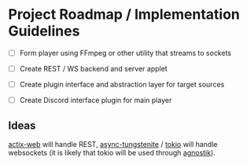 # Project Roadmap / Implementation Guidelines

- [ ] Form player using FFmpeg or other utility that streams to sockets
- [ ] Create REST / WS backend and server applet
- [ ] Create plugin interface and abstraction layer for target sources
- [ ] Create Discord interface plugin for main player


## Ideas

[actix-web] will handle REST, [async-tungstenite] / [tokio] will handle
websockets (it is likely that tokio will be used through [agnostik]).

[actix-web]: https://github.com/actix/actix-web
[async-tungstenite]: https://github.com/sdroege/async-tungstenite
[tokio]: https://github.com/tokio-rs/tokio
[agnostik]: https://github.com/bastion-rs/agnostik

